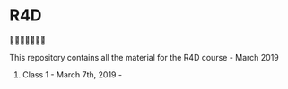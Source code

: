 # R4D

🎉🎈🎂🍾🎊🍻💃

This repository contains all the material for the R4D course - March 2019

1. Class 1 - March 7th, 2019 -
